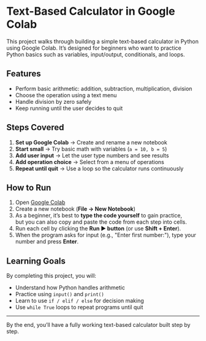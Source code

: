 # Text-Based Calculator in Google Colab  

This project walks through building a simple text-based calculator in Python using Google Colab.
It’s designed for beginners who want to practice Python basics such as variables, input/output, conditionals, and loops.

## Features 

- Perform basic arithmetic: addition, subtraction, multiplication, division  
- Choose the operation using a text menu  
- Handle division by zero safely  
- Keep running until the user decides to quit 

## Steps Covered

1. **Set up Google Colab** → Create and rename a new notebook  
2. **Start small** → Try basic math with variables (`a = 10, b = 5`)  
3. **Add user input** → Let the user type numbers and see results  
4. **Add operation choice** → Select from a menu of operations  
5. **Repeat until quit** → Use a loop so the calculator runs continuously
   
## How to Run  

1. Open [Google Colab](https://colab.research.google.com/)  
2. Create a new notebook (**File → New Notebook**)  
3. As a beginner, it’s best to **type the code yourself** to gain practice,  
   but you can also copy and paste the code from each step into cells.  
4. Run each cell by clicking the **Run ▶️ button** (or use **Shift + Enter**).  
5. When the program asks for input (e.g., "Enter first number:"), type your number and press **Enter**.  

## Learning Goals  

By completing this project, you will:  
- Understand how Python handles arithmetic  
- Practice using `input()` and `print()`  
- Learn to use `if / elif / else` for decision making  
- Use `while True` loops to repeat programs until quit

---

By the end, you’ll have a fully working text-based calculator built step by step.  
